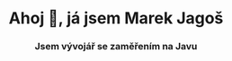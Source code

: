 <h1 align="center">Ahoj 👋, já jsem Marek Jagoš</h1>
<h3 align="center">Jsem vývojář se zaměřením na Javu</h3>
